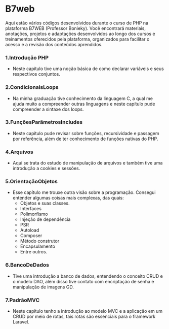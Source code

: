 # B7web
Aqui estão vários códigos desenvolvidos durante o curso de PHP na plataforma B7WEB (Professor Bonieky). Você encontrará materiais, anotações, projetos e adaptações desenvolvidos ao longo dos cursos e treinamentos oferecidos pela plataforma, organizados para facilitar o acesso e a revisão dos conteúdos aprendidos.

### 1.Introdução PHP

- Neste capítulo tive uma noção básica de como declarar variáveis e seus respectivos conjuntos.

### 2.CondicionaisLoops

- Na minha graduação tive conhecimento da linguagem C, a qual me ajuda muito a compreender outras linguagens e neste capítulo pude compreender a sintaxe dos loops.

### 3.FunçõesParâmetrosIncludes

- Neste capítulo pude revisar sobre funções, recursividade e passagem por referência, além de ter conhecimento de funções nativas do PHP.

### 4.Arquivos

- Aqui se trata do estudo de manipulação de arquivos e também tive uma introdução a cookies e sessões.

### 5.OrientaçãoObjetos

- Esse capítulo me trouxe outra visão sobre a programação. Consegui entender algumas coisas mais complexas, das quais:
    - Objetos e suas classes.
    - Interfaces
    - Polimorfismo
    - Injeção de dependência
    - PSR
    - Autoload
    - Composer
    - Método construtor
    - Encapsulamento
    - Entre outros.

### 6.BancoDeDados

- Tive uma introdução a banco  de dados, entendendo o conceito CRUD e o modelo DAO, além disso tive contato com encriptação de senha e manipulação de imagens GD.

### 7.PadrãoMVC

- Neste capítulo tenho a introdução ao modelo MVC e a aplicação em um CRUD por meio de rotas, tais rotas são essenciais para o framework Laravel.